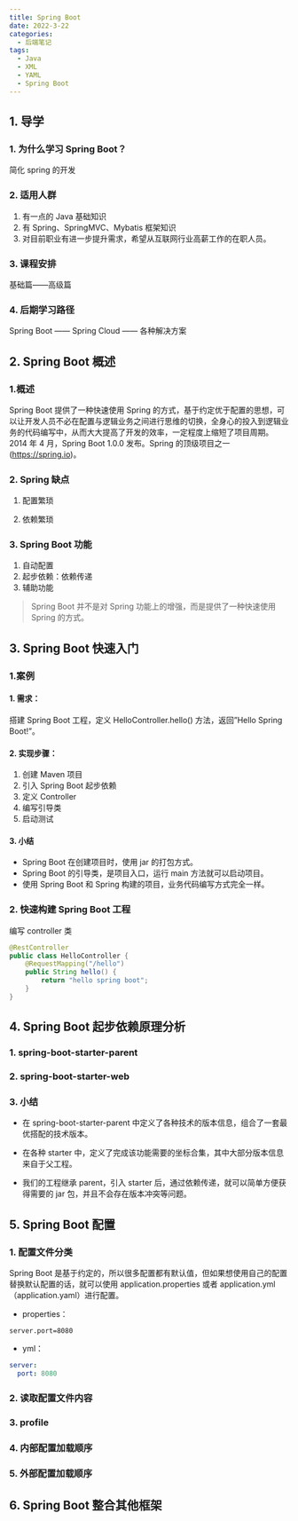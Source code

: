 ```yaml
---
title: Spring Boot
date: 2022-3-22
categories:
  - 后端笔记
tags:
  - Java
  - XML
  - YAML
  - Spring Boot
---
```


## 1. 导学

### 1. 为什么学习 Spring Boot？

简化 spring 的开发

### 2. 适用人群

1. 有一点的 Java 基础知识
2. 有 Spring、SpringMVC、Mybatis 框架知识
3. 对目前职业有进一步提升需求，希望从互联网行业高薪工作的在职人员。

### 3. 课程安排

基础篇——高级篇

### 4. 后期学习路径

Spring Boot —— Spring Cloud —— 各种解决方案

## 2. Spring Boot 概述

### 1.概述

Spring Boot 提供了一种快速使用 Spring 的方式，基于约定优于配置的思想，可以让开发人员不必在配置与逻辑业务之间进行思维的切换，全身心的投入到逻辑业务的代码编写中，从而大大提高了开发的效率，一定程度上缩短了项目周期。2014 年 4 月，Spring Boot 1.0.0 发布。Spring 的顶级项目之一(https://spring.io)。

### 2. Spring 缺点

1. 配置繁琐

2. 依赖繁琐

### 3. Spring Boot 功能

1. 自动配置
2. 起步依赖：依赖传递
3. 辅助功能

> Spring Boot 并不是对 Spring 功能上的增强，而是提供了一种快速使用 Spring 的方式。

## 3. Spring Boot 快速入门

### 1.案例

#### 1. 需求：

搭建 Spring Boot 工程，定义 HelloController.hello() 方法，返回”Hello Spring Boot!”。

#### 2. 实现步骤：

1. 创建 Maven 项目
2. 引入 Spring Boot 起步依赖
3. 定义 Controller
4. 编写引导类
5. 启动测试

#### 3. 小结

- Spring Boot 在创建项目时，使用 jar 的打包方式。
- Spring Boot 的引导类，是项目入口，运行 main 方法就可以启动项目。
- 使用 Spring Boot 和 Spring 构建的项目，业务代码编写方式完全一样。

### 2. 快速构建 Spring Boot 工程

编写 controller 类

```java
@RestController
public class HelloController {
    @RequestMapping("/hello")
    public String hello() {
        return "hello spring boot";
    }
}
```

## 4. Spring Boot 起步依赖原理分析

### 1. spring-boot-starter-parent

### 2. spring-boot-starter-web

### 3. 小结

- 在 spring-boot-starter-parent 中定义了各种技术的版本信息，组合了一套最优搭配的技术版本。

- 在各种 starter 中，定义了完成该功能需要的坐标合集，其中大部分版本信息来自于父工程。

- 我们的工程继承 parent，引入 starter 后，通过依赖传递，就可以简单方便获得需要的 jar 包，并且不会存在版本冲突等问题。

## 5. Spring Boot 配置

### 1. 配置文件分类

Spring Boot 是基于约定的，所以很多配置都有默认值，但如果想使用自己的配置替换默认配置的话，就可以使用 application.properties 或者 application.yml （application.yaml）进行配置。

- properties：

```properties
server.port=8080
```

- yml：

```yaml
server:
  port: 8080
```

### 2. 读取配置文件内容

### 3. profile

### 4. 内部配置加载顺序

### 5. 外部配置加载顺序

## 6. Spring Boot 整合其他框架
